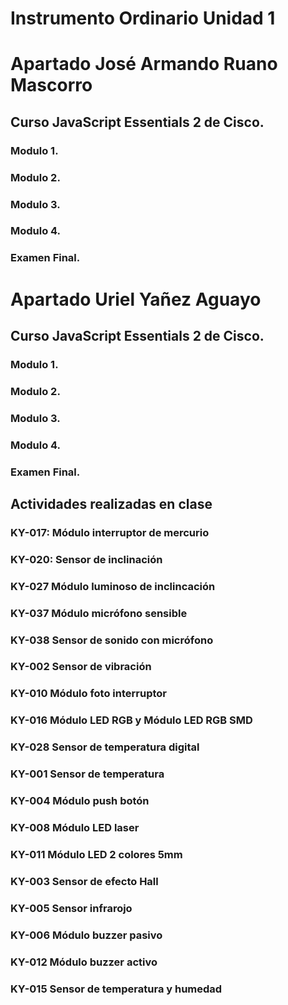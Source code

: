 # Instrumento Ordinario Unidad 1
# Apartado José Armando Ruano Mascorro
## Curso JavaScript Essentials 2 de Cisco.
### Modulo 1.
### Modulo 2.
### Modulo 3.
### Modulo 4.
### Examen Final.

# Apartado Uriel Yañez Aguayo
## Curso JavaScript Essentials 2 de Cisco.
### Modulo 1.
### Modulo 2.
### Modulo 3.
### Modulo 4.
### Examen Final.

## Actividades realizadas en clase
### KY-017: Módulo interruptor de mercurio

### KY-020: Sensor de inclinación

### KY-027 Módulo luminoso de inclincación

### KY-037 Módulo micrófono sensible

### KY-038 Sensor de sonido con micrófono

### KY-002 Sensor de vibración

### KY-010 Módulo foto interruptor

### KY-016 Módulo LED RGB y Módulo LED RGB SMD

### KY-028 Sensor de temperatura digital

### KY-001 Sensor de temperatura

### KY-004 Módulo push botón

### KY-008 Módulo LED laser

### KY-011 Módulo LED 2 colores 5mm

### KY-003 Sensor de efecto Hall

### KY-005 Sensor infrarojo

### KY-006 Módulo buzzer pasivo

### KY-012 Módulo buzzer activo

### KY-015 Sensor de temperatura y humedad
